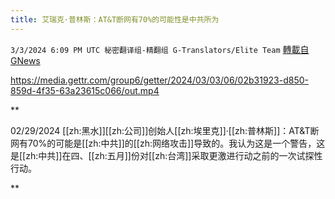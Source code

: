 ```yaml
---
title: 艾瑞克·普林斯：AT&T断网有70%的可能性是中共所为
---
```

`3/3/2024 6:09 PM UTC 秘密翻译组-精翻组 G-Translators/Elite Team` [轉載自GNews](https://gnews.org/articles/2361400)


https://media.gettr.com/group6/getter/2024/03/03/06/02b31923-d850-859d-4f35-63a23615c066/out.mp4


**

02/29/2024 [[zh:黑水]][[zh:公司]]创始人[[zh:埃里克]]·[[zh:普林斯]]：AT&T断网有70%的可能是[[zh:中共]]的[[zh:网络攻击]]导致的。我认为这是一个警告，这是[[zh:中共]]在四、[[zh:五月]]份对[[zh:台湾]]采取更激进行动之前的一次试探性行动。

**
